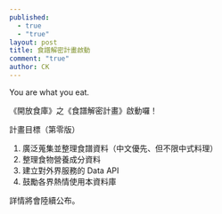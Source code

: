 ```yaml
---
published: 
  - true
  - "true"
layout: post
title: 食譜解密計畫啟動
comment: "true"
author: CK
---
```


You are what you eat.

《開放食庫》之《食譜解密計畫》啟動囉！

計畫目標（第零版）

1. 廣泛蒐集並整理食譜資料（中文優先、但不限中式料理）
2. 整理食物營養成分資料
3. 建立對外界服務的 Data API
4. 鼓勵各界熱情使用本資料庫

詳情將會陸續公布。